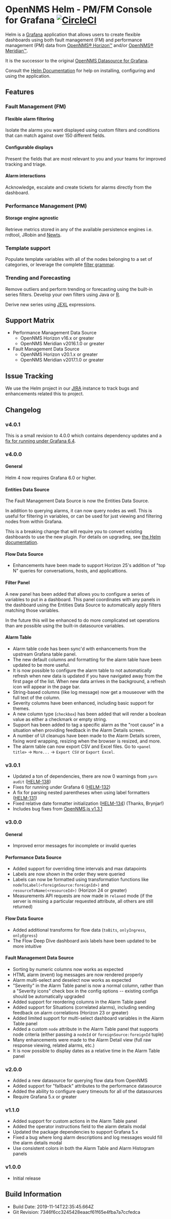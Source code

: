 # OpenNMS Helm - PM/FM Console for Grafana [![CircleCI](https://circleci.com/gh/OpenNMS/opennms-helm.svg?style=svg)](https://circleci.com/gh/OpenNMS/opennms-helm)

Helm is a [Grafana](https://grafana.com/) application that allows users to create flexible dashboards using both fault management (FM) and performance management (PM) data from [OpenNMS® Horizon™](https://www.opennms.org) and/or [OpenNMS® Meridian™](https://www.opennms.com/).

It is the successor to the original [OpenNMS Datasource for Grafana](https://github.com/OpenNMS/grafana-opennms-datasource).

Consult the [Helm Documentation](http://docs.opennms.org/helm/branches/master/helm/latest/welcome/index.html) for help on installing, configuring and using the application.

## Features

### Fault Management (FM)

#### Flexible alarm filtering

Isolate the alarms you want displayed using custom filters and conditions that can match against over 150 different fields.

#### Configurable displays

Present the fields that are most relevant to you and your teams for improved tracking and triage.

#### Alarm interactions

Acknowledge, escalate and create tickets for alarms directly from the dashboard.

### Performance Management (PM)

#### Storage engine agnostic

Retrieve metrics stored in any of the available persistence engines i.e. rrdtool, JRobin and [Newts](https://github.com/OpenNMS/newts).

### Template support

Populate template variables with all of the nodes belonging to a set of categories, or leverage the complete [filter grammar](https://www.opennms.org/wiki/Filters).

### Trending and Forecasting

Remove outliers and perform trending or forecasting using the built-in series filters. Develop your own filters using Java or [R](https://www.r-project.org/).

Derive new series using
[JEXL](https://commons.apache.org/proper/commons-jexl/reference/syntax.html) expressions.

## Support Matrix

 * Performance Management Data Source
   * OpenNMS Horizon v16.x or greater
   * OpenNMS Meridian v2016.1.0 or greater
 * Fault Management Data Source
   * OpenNMS Horizon v20.1.x or greater
   * OpenNMS Meridian v2017.1.0 or greater

## Issue Tracking

We use the Helm project in our [JIRA](https://issues.opennms.org/projects/HELM) instance to track bugs and enhancements related this to project.

## Changelog

### v4.0.1

This is a small revision to 4.0.0 which contains dependency updates and a [fix for running under Grafana 6.4](https://issues.opennms.org/browse/JS-45).

### v4.0.0

#### General

Helm 4 now requires Grafana 6.0 or higher.

#### Entities Data Source

The Fault Management Data Source is now the Entities Data Source.

In addition to querying alarms, it can now query nodes as well.
This is useful for filtering in variables, or can be used for just viewing and filtering nodes from within Grafana.

This is a breaking change that will require you to convert existing dashboards to use the new plugin.
For details on upgrading, see [the Helm documentation](http://docs.opennms.org/helm/releases/latest/helm/latest/installation/upgrading.html).

#### Flow Data Source

- Enhancements have been made to support Horizon 25's addition of "top N" queries for conversations, hosts, and applicattions.

#### Filter Panel

A new panel has been added that allows you to configure a series of variables to put in a dashboard.
This panel coordinates with any panels in the dashboard using the Entities Data Source to automatically apply filters matching those variables.

In the future this will be enhanced to do more complicated set operations than are possible using the built-in datasource variables.

#### Alarm Table

- Alarm table code has been sync'd with enhancements from the upstream Grafana table panel.
- The new default columns and formatting for the alarm table have been updated to be more useful.
- It is now possible to configure the alarm table to not automatically refresh when new data is updated if you have navigated away from the first page of the list. When new data arrives in the background, a refresh icon will appear in the page bar.
- String-based columns (like log message) now get a mouseover with the full text of the column.
- Severity columns have been enhanced, including basic support for themes.
- A new column type (`checkbox`) has been added that will render a boolean value as either a checkmark or empty string.
- Support has been added to tag a specific alarm as the "root cause" in a situation when providing feedback in the Alarm Details screen.
- A number of UI cleanups have been made to the Alarm Details screen, fixing word wrapping, resizing when the browser is resized, and more.
- The alarm table can now export CSV and Excel files.  Go to `<panel title>` -> `More...` -> `Export CSV` or `Export Excel`.

### v3.0.1

- Updated a ton of dependencies, there are now 0 warnings from `yarn audit` ([HELM-138](https://issues.opennms.org/browse/HELM-138))
- Fixes for running under Grafana 6 ([HELM-132](https://issues.opennms.org/browse/HELM-132))
- A fix for parsing nested parentheses when using label formatters ([HELM-131](https://issues.opennms.org/browse/HELM-131))
- Fixed relative date formatter initialization ([HELM-134](https://issues.opennms.org/browse/HELM-134)) (Thanks,  Brynjar!)
- Includes bug fixes from [OpenNMS.js v1.3.1](https://github.com/OpenNMS/opennms-js/releases/tag/v1.3.1)

### v3.0.0

#### General

- Improved error messages for incomplete or invalid queries

#### Performance Data Source

- Added support for overriding time intervals and max datapoints
- Labels are now shown in the order they were queried
- Labels can now be formatted using transformation functions like
  `nodeToLabel(<foreignSource:foreignId>)` and `resourceToName(<resourceId>)`
  (Horizon 24 or greater)
- Measurements API requests are now made in `relaxed` mode (if the server
  is missing a particular requested attribute, all others are still returned)

#### Flow Data Source

- Added additional transforms for flow data (`toBits`, `onlyIngress`, `onlyEgress`)
- The Flow Deep Dive dashboard axis labels have been updated to be more intuitive

#### Fault Management Data Source

- Sorting by numeric columns now works as expected
- HTML alarm (event) log messages are now rendered properly
- Alarm multi-select and deselect now works as expected
- "Severity" in the Alarm Table panel is now a normal column, rather than a "Severity icons" check
  box in the config options -- existing configs should be automatically upgraded
- Added support for reordering columns in the Alarm Table panel
- Added support for Situations (correlated alarms), including sending feedback on
  alarm correlations (Horizon 23 or greater)
- Added limited support for multi-select dashboard variables in the Alarm Table panel
- Added a custom `node` attribute in the Alarm Table panel that supports node criteria
  (either passing a `nodeId` or `foreignSource:foreignId` tuple)
- Many enhancements were made to the Alarm Detail view
  (full raw response viewing, related alarms, etc.)
- It is now possible to display dates as a relative time in the Alarm Table panel

### v2.0.0

- Added a new datasource for querying flow data from OpenNMS
- Added support for "fallback" attributes to the performance datasource
- Added the ability to configure query timeouts for all of the datasources
- Require Grafana 5.x or greater

### v1.1.0

- Added support for custom actions in the Alarm Table panel
- Added the operator instructions field to the alarm details modal
- Updated the package dependencies to support Grafana 5.x
- Fixed a bug where long alarm descriptions and log messages would fill the alarm details modal
- Use consistent colors in both the Alarm Table and Alarm Histogram panels

### v1.0.0

- Initial release


## Build Information

- Build Date: 2019-11-14T22:35:45.664Z
- Git Revision: 7346f6cc3245428eaacf61f65e4fba7a7ccfedca

